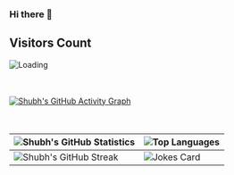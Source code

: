 ### Hi there 👋

<!--
**scorchy38/scorchy38** is a ✨ _special_ ✨ repository because its `README.md` (this file) appears on your GitHub profile.

Here are some ideas to get you started:

- 🔭 I’m currently working on ...
- 🌱 I’m currently learning ...
- 👯 I’m looking to collaborate on ...
- 🤔 I’m looking for help with ...
- 💬 Ask me about ...
- 📫 How to reach me: ...
- 😄 Pronouns: ...
- ⚡ Fun fact: ...
-->

## Visitors Count

<img align="left" src = "https://profile-counter.glitch.me/scorchy38/count.svg" alt ="Loading">

<br />
<br />
<br />

[![Shubh's GitHub Activity Graph](https://activity-graph.herokuapp.com/graph?username=scorchy38&theme=xcode)](https://git.io/scorchy38)
<br />
<br />
<br />

| ![Shubh's GitHub Statistics](https://github-readme-stats.vercel.app/api?username=scorchy38&show_icons=true) | ![Top Languages](https://github-readme-stats.vercel.app/api/top-langs/?username=scorchy38) |
| --- | --- |
| ![Shubh's GitHub Streak](https://github-readme-streak-stats.herokuapp.com/?user=scorchy38) | ![Jokes Card](https://readme-jokes.vercel.app/api) |
